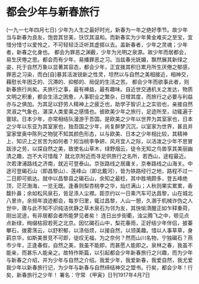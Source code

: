 # 都会少年与新春旅行
(一九一七年四月七日)
少年为人生之最好时光，新春为一年之绝好季节。故少年当与新春为良友，饱尝其甘美，饫饮其温和。而新春实为少年黄金难买之至宝，宜惜分惜寸以爱怜之，不可轻轻泛泛听其虚掷以去。盖新春者，少年之灵魂；少年者，新春之化身也。
都会为罪恶之渊薮，少年为光明之泉源。故少年而居都会，易生厌倦之思。都会而有少年，易播罪恶之习。当兹春光妩媚，飘然展其新绿之姿，托于自然万象以显著其容态，都会少年，正宜拨其积日累月所生厌倦之郁感，罪恶之习染，而白[自]暴其活泼锐新之性灵，坦然以与自然之美相接近，相神交，藉慰长年困乏的、沉滞的、抑郁的、局促的生活之苦。
都会少年而欲事此者，则新春旅行尚矣。夫旅行之事，最有裨益，最有趣味。自近世交通机关之发达，物质文明之积重，都会生活之困惫，人事职业之繁杂，日增其度，而旅行之必要与利益亦与之俱加。为其足以舒劳人精神上之疲乏也，助学子智识上之实验也，亲接自然灵淑之气象也，湛深人类爱美之感情也。彼欧美少年之旅行，足迹所至，动辄遍于寰球。日本少年，亦常相结队漫游于吾国。是欧美之少年以世界为其室家也，日本之少年以东亚为其室家也，独吾国之少年，尚复醉梦沉沉，以室家为世界，甚且并室家堂奥中陈列之物犹不知其颜色形态，以与欧美、日本之少年相比较，其精神上、知识上之贫苦为如何者？矧当桃李争妍、风月宜人之际，以活泼之少年不思冒跋涉之劳，以探自然之美，致使名山草木，绿野烟云，徒令无知之鸟兽享其美丽幽清之趣，岂不大可惜哉？
就北京附近而寻足供旅行之名所，若西山，途程最近。次若津浦路线之济南，就近可登泰山。京张路线之居庸关，京奉路线之山海关。中途可登碣石山（即昌黎山）、莲峰山（即北戴河），皆为铁路经行之地，路程不过一二日即可抵达。就中以昌黎县之碣石山，余知之最稔，其中胜境颇多，登五峰绝顶，茫茫渤海，一览无既。逢春则梨杏桃李之华，灿烂满山；人秋则果实累累，香馥扑鼻；余如松风泉石，皆足涤人尘襟。距京约以一日乘汽车可达昌黎，山在城北八里许。余频年浪迹都会，每岁归里，辄过昌黎，人山一憩，久溷于机械诈伪之人世中，骤与此不知不识纯洁优静之草木泉石为邻为友，其快愉清醒正如乍释重荷，刚出泥途，有非居都会者所能梦见者矣！
连日出步街衢，浊尘腾飞之中，顿见点点新绿，绚缀枯寂若死之北京。因忆碣石山中，梨花春雨，正好结少年伴侣，披蓁攀石，拨雾荡云，以舒积郁，以涤俗烦，以接自然，以领美趣。惜以人事草草，身羁京华，如斯美景竞不可即，徒叹无福，为之奈何？然而山川名物，宁独碣石？燕市少年，正逢春假，自然之美，我虽不能即，而甚愿人能即之。泉林之春，我虽不能亲，而甚乐人能亲之。故特作斯篇，以引起都会少年新春旅行之兴趣，而为少年与新春之介绍，并为少年与自然之介绍。我爱少年，我爱新春，我爱自然，我尤爱我少年以新春旅行记，为少年与新春与自然缔结神交之盟书。行矣，都会少年！行矣，新春旅行之少年！
署名：守常
《甲寅》日刊1917年4月7日
